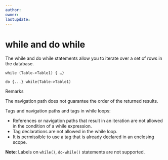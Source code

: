 ```yaml
---
author: 
owner: 
lastupdate: 
---
```


# while and do while

The while and do while statements allow you to iterate over a set of rows in the database.

`while (Table->Table1) { …}`

`do {...} while(Table->Table1)`

Remarks

The navigation path does not guarantee the order of the returned results.

Tags and navigation paths and tags in while loops:

- References or navigation paths that result in an iteration are not allowed in the condition of a while expression. 
- Tag declarations are not allowed in the while loop.  
- It is permissible to use a tag that is already declared in an enclosing scope.

**Note**: Labels on `while()`, `do-while()` statements are not supported.